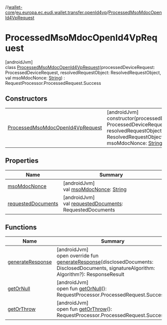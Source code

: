 //[wallet-core](../../../index.md)/[eu.europa.ec.eudi.wallet.transfer.openId4vp](../index.md)/[ProcessedMsoMdocOpenId4VpRequest](index.md)

# ProcessedMsoMdocOpenId4VpRequest

[androidJvm]\
class [ProcessedMsoMdocOpenId4VpRequest](index.md)(processedDeviceRequest: ProcessedDeviceRequest, resolvedRequestObject: ResolvedRequestObject, val msoMdocNonce: [String](https://kotlinlang.org/api/latest/jvm/stdlib/kotlin/-string/index.html)) : RequestProcessor.ProcessedRequest.Success

## Constructors

| | |
|---|---|
| [ProcessedMsoMdocOpenId4VpRequest](-processed-mso-mdoc-open-id4-vp-request.md) | [androidJvm]<br>constructor(processedDeviceRequest: ProcessedDeviceRequest, resolvedRequestObject: ResolvedRequestObject, msoMdocNonce: [String](https://kotlinlang.org/api/latest/jvm/stdlib/kotlin/-string/index.html)) |

## Properties

| Name | Summary |
|---|---|
| [msoMdocNonce](mso-mdoc-nonce.md) | [androidJvm]<br>val [msoMdocNonce](mso-mdoc-nonce.md): [String](https://kotlinlang.org/api/latest/jvm/stdlib/kotlin/-string/index.html) |
| [requestedDocuments](../-processed-generic-open-id4-vp-request/index.md#1436173325%2FProperties%2F1615067946) | [androidJvm]<br>val [requestedDocuments](../-processed-generic-open-id4-vp-request/index.md#1436173325%2FProperties%2F1615067946): RequestedDocuments |

## Functions

| Name | Summary |
|---|---|
| [generateResponse](generate-response.md) | [androidJvm]<br>open override fun [generateResponse](generate-response.md)(disclosedDocuments: DisclosedDocuments, signatureAlgorithm: Algorithm?): ResponseResult |
| [getOrNull](../-processed-generic-open-id4-vp-request/index.md#1268647320%2FFunctions%2F1615067946) | [androidJvm]<br>open fun [getOrNull](../-processed-generic-open-id4-vp-request/index.md#1268647320%2FFunctions%2F1615067946)(): RequestProcessor.ProcessedRequest.Success? |
| [getOrThrow](../-processed-generic-open-id4-vp-request/index.md#-927339947%2FFunctions%2F1615067946) | [androidJvm]<br>open fun [getOrThrow](../-processed-generic-open-id4-vp-request/index.md#-927339947%2FFunctions%2F1615067946)(): RequestProcessor.ProcessedRequest.Success |
